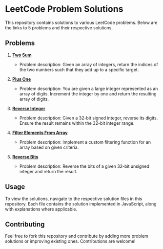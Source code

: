 # LeetCode Problem Solutions

This repository contains solutions to various LeetCode problems. Below are the links to 5 problems and their respective solutions.

## Problems

1. **[Two Sum]([https://leetcode.com/problems/two-sum/description/](https://leetcode.com/submissions/detail/1455134379/))**
   - Problem description: Given an array of integers, return the indices of the two numbers such that they add up to a specific target.

2. **[Plus One](https://leetcode.com/problems/plus-one/submissions/1455151254/)**
   - Problem description: You are given a large integer represented as an array of digits. Increment the integer by one and return the resulting array of digits.

3. **[Reverse Integer](https://leetcode.com/problems/reverse-integer/submissions/1455154834/)**
   - Problem description: Given a 32-bit signed integer, reverse its digits. Ensure the result remains within the 32-bit integer range.

4. **[Filter Elements From Array](https://leetcode.com/problems/filter-elements-from-array/description/)**
   - Problem description: Implement a custom filtering function for an array based on given criteria.

5. **[Reverse Bits](https://leetcode.com/problems/reverse-bits/solutions/5770929/javascript-bitwise-solution-explained/)**
   - Problem description: Reverse the bits of a given 32-bit unsigned integer and return the result.

## Usage

To view the solutions, navigate to the respective solution files in this repository. Each file contains the solution implemented in JavaScript, along with explanations where applicable.

## Contributing

Feel free to fork this repository and contribute by adding more problem solutions or improving existing ones. Contributions are welcome!

